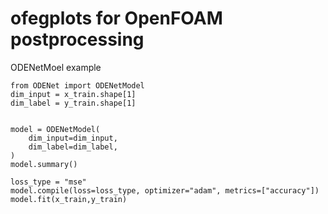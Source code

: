 # ofegplots for OpenFOAM postprocessing
ODENetMoel example
```
from ODENet import ODENetModel
dim_input = x_train.shape[1]
dim_label = y_train.shape[1]


model = ODENetModel(
    dim_input=dim_input,
    dim_label=dim_label,
)
model.summary()

loss_type = "mse"
model.compile(loss=loss_type, optimizer="adam", metrics=["accuracy"])
model.fit(x_train,y_train)
```
